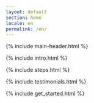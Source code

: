 ```yaml
---
layout: default
section: home
locale: en
permalink: /en/
---
```


{% include main-header.html %}

{% include intro.html %}

{% include steps.html %}

{% include testimonials.html %}

{% include get_started.html %}
